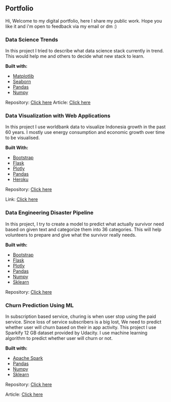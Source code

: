 ## Portfolio

Hi, Welcome to my digital portfolio, here I share my public work. Hope you like it and i'm open to feedback via my email or dm :)

### Data Science Trends

In this project I tried to describe what data science stack currently in trend. This would help me and others to decide what new stack to learn.

**Built with:**

- [Matplotlib](https://matplotlib.org/)
- [Seaborn](https://seaborn.pydata.org/)
- [Pandas](https://pandas.pydata.org/)
- [Numpy](https://numpy.org/)

Repository: [Click here](https://github.com/fahmiduldul/ds-blog-post)
Article: [Click here](https://fahmiduldul.medium.com/the-trends-in-data-science-db48078d71bd)

### Data Visualization with Web Applications

In this project I use worldbank data to visualize Indonesia growth in the past 60 years. I mostly use energy consumption and economic growth over time to be visualised.

**Built With:**

- [Bootstrap](https://getbootstrap.com)
- [Flask](https://flask.palletsprojects.com/en/1.1.x/)
- [Plotly](https://plotly.com/)
- [Pandas](https://pandas.pydata.org/)
- [Heroku](https://www.heroku.com/)

Repository: [Click here](https://github.com/fahmiduldul/ds-web-dev)

Link: [Click here](https://fahmi-dsnsd-web-app.herokuapp.com/)

### Data Engineering Disaster Pipeline

In this project, I try to create a model to predict what actually survivor need based on given text and categorize them into 36 categories. This will help volunteers to prepare and give what the survivor really needs.

**Built with:**

- [Bootstrap](https://getbootstrap.com)
- [Flask](https://flask.palletsprojects.com/en/1.1.x/)
- [Plotly](https://plotly.com/)
- [Pandas](https://pandas.pydata.org/)
- [Numpy](https://numpy.org/)
- [Sklearn](https://scikit-learn.org/)

Repository: [Click here](https://github.com/fahmiduldul/ds-data-engineering)

### Churn Prediction Using ML

In subscription based service, churing is when user stop using the paid service. Since loss of service subscribers is a big lost, We need to predict whether user will churn based on their in app activity. This project I use Sparkify 12 GB dataset provided by Udacity. I use machine learning algorithm to predict whether user will churn or not.

**Built with:**

- [Apache Spark](https://spark.apache.org/)
- [Pandas](https://pandas.pydata.org/)
- [Numpy](https://numpy.org/)
- [Sklearn](https://scikit-learn.org/)

Repository: [Click here](https://github.com/fahmiduldul/ds-sparkify)

Article: [Click here](https://fahmiduldul.medium.com/churn-prediction-using-machine-learning-61b50aa111e8)